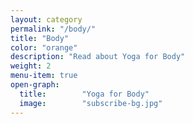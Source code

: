 ```yaml
---
layout: category
permalink: "/body/"
title: "Body"
color: "orange"
description: "Read about Yoga for Body"
weight: 2
menu-item: true
open-graph:
  title:        "Yoga for Body"
  image:        "subscribe-bg.jpg"
---
```


